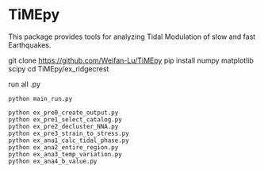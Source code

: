 # TiMEpy

This package provides tools for analyzing Tidal Modulation of slow and fast Earthquakes.

git clone https://github.com/Weifan-Lu/TiMEpy
pip install numpy matplotlib scipy
cd TiMEpy/ex_ridgecrest

run all .py

    python main_run.py

    python ex_pre0_create_output.py
    python ex_pre1_select_catalog.py
    python ex_pre2_decluster_NNA.py
    python ex_pre3_strain_to_stress.py
    python ex_ana1_calc_tidal_phase.py
    python ex_ana2_entire_region.py
    python ex_ana3_temp_variation.py
    python ex_ana4_b_value.py
